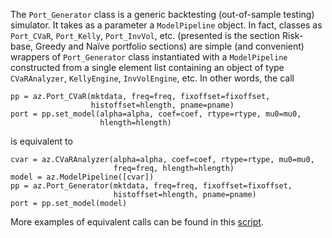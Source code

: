 The `Port_Generator` class is a generic backtesting (out-of-sample testing)
simulator. It takes as a parameter a `ModelPipeline` object.
In fact, classes as `Port_CVaR`, `Port_Kelly`, `Port_InvVol`, etc.
(presented is the section Risk-base, Greedy and Naïve portfolio sections)
are simple (and convenient) wrappers of `Port_Generator` class instantiated
with a `ModelPipeline` constructed from a single element list containing
an object of type `CVaRAnalyzer`, `KellyEngine`, `InvVolEngine`, etc.
In other words, the call
```
pp = az.Port_CVaR(mktdata, freq=freq, fixoffset=fixoffset,
                  histoffset=hlength, pname=pname)
port = pp.set_model(alpha=alpha, coef=coef, rtype=rtype, mu0=mu0,
                    hlength=hlength)
```
is equivalent to
```
cvar = az.CVaRAnalyzer(alpha=alpha, coef=coef, rtype=rtype, mu0=mu0,
                       freq=freq, hlength=hlength)
model = az.ModelPipeline([cvar])
pp = az.Port_Generator(mktdata, freq=freq, fixoffset=fixoffset,
                       histoffset=hlength, pname=pname)
port = pp.set_model(model)
```
More examples of equivalent calls can be found in this
[script](<https://github.com/Mircea-MMXXI/azapy/blob/main/scripts/generators/Port_Generator_equivalence_test.py>).
